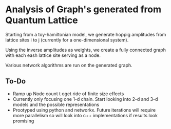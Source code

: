 # Analysis of Graph's generated from Quantum Lattice

Starting from a toy-hamiltonian model, we generate hoppig amplitudes from lattice sites i to j (currently for a one-dimensional system). 

Using the inverse amplitudes as weights, we create a fully connected graph with each eash lattice site serving as a node. 

Various network algorithms are run on the generated graph. 

## To-Do
- Ramp up Node count t oget ride of finite size effects
- Currently only focusing one 1-d chain. Start looking into 2-d and 3-d models and the possible representations
- Prootyped using python and networkx. Future iterations will require more parallelism so will look into c++ implementations if results look promising
